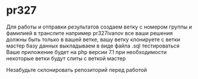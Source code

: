 # pr327
Для работы и отправки результатов создаем ветку с номером группы и фамилией в транслите например pr327ivanov
все ваши решения должны быть только в вашей ветке, 
вашу ветку клонируете с ветки мастер
базу данных выкладываем в виде файла .sql
тестироваться Ваше приложение будет на php версии 7.1
при необходимости некоторые ветки будут слиты с веткой мастер

Незабудьте склонировать репозиторий перед работой

